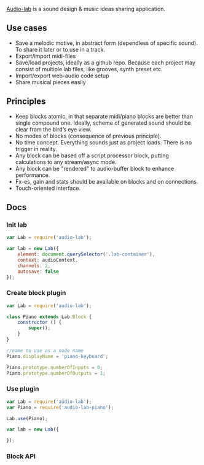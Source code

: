 [Audio-lab](http://dfcreative.github.io/audio-lab) is a sound design & music ideas sharing application.


## Use cases

* Save a melodic motive, in abstract form (dependless of specific sound). To share it later or to use in a track.
* Export/import midi-files
* Save/load projects, ideally as a github repo. Because each project may consist of multiple lab files, like grooves, synth preset etc.
* Import/export web-audio code setup
* Share musical pieces easily


## Principles

* Keep blocks atomic, in that separate midi/piano blocks are better than single compound one. Ideally, scheme of generated sound should be clear from the bird’s eye view.
* No modes of blocks (consequence of previous principle).
* No time concept. Everything sounds just as project loads. There is no trigger in reality.
* Any block can be based off a script processor block, putting calculations to any stream/async mode.
* Any block can be "rendered" to audio-buffer block to enhance performance.
* Fx-es, gain and stats should be available on blocks and on connections.
* Touch-oriented interface.


## Docs

### Init lab

```js
var Lab = require('audio-lab');

var lab = new Lab({
	element: document.querySelector('.lab-container'),
	context: audioContext,
	channels: 2,
	autosave: false
});
```

### Create block plugin

```js
var Lab = require('audio-lab');

class Piano extends Lab.Block {
	constructor () {
		super();
	}
}

//name to use as a node name
Piano.displayName = 'piano-keyboard';

Piano.prototype.numberOfInputs = 0;
Piano.prototype.numberOfOutputs = 1;
```

### Use plugin

```js
var Lab = require('audio-lab');
var Piano = require('audio-lab-piano');

Lab.use(Piano);

var lab = new Lab({

});
```


### Block API

```js
```